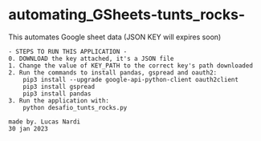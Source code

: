 # automating_GSheets-tunts_rocks-
This automates Google sheet data (JSON KEY will expires soon)

    - STEPS TO RUN THIS APPLICATION -
    0. DOWNLOAD the key attached, it's a JSON file
    1. Change the value of KEY_PATH to the correct key's path downloaded
    2. Run the commands to install pandas, gspread and oauth2:
        pip3 install --upgrade google-api-python-client oauth2client
        pip3 install gspread
        pip3 install pandas
    3. Run the application with:
        python desafio_tunts_rocks.py
    
    made by. Lucas Nardi
    30 jan 2023
